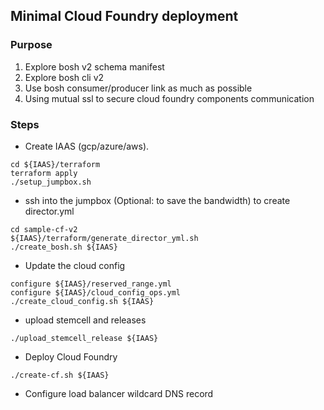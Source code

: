## Minimal Cloud Foundry deployment


### Purpose

1. Explore bosh v2 schema manifest
2. Explore bosh cli v2
3. Use bosh consumer/producer link as much as possible
4. Using mutual ssl to secure cloud foundry components communication

### Steps

* Create IAAS (gcp/azure/aws).

```
cd ${IAAS}/terraform
terraform apply
./setup_jumpbox.sh
```

* ssh into the jumpbox (Optional: to save the bandwidth) to create director.yml

```
cd sample-cf-v2
${IAAS}/terraform/generate_director_yml.sh
./create_bosh.sh ${IAAS}
```

* Update the cloud config

```
configure ${IAAS}/reserved_range.yml
configure ${IAAS}/cloud_config_ops.yml
./create_cloud_config.sh ${IAAS}
```

* upload stemcell and releases

```
./upload_stemcell_release ${IAAS}
```

* Deploy Cloud Foundry

```
./create-cf.sh ${IAAS}
```

* Configure load balancer wildcard DNS record
